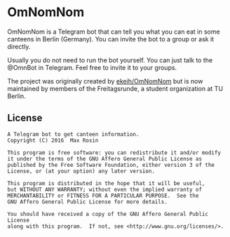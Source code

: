 # OmNomNom

OmNomNom is a Telegram bot that can tell you what you can eat in some canteens
in Berlin (Germany). You can invite the bot to a group or ask it directly.

Usually you do not need to run the bot yourself. You can just talk to the
@OmnBot in Telegram. Feel free to invite it to your groups.

The project was originally created by [ekeih/OmNomNom](https://github.com/ekeih/OmNomNom) but is now maintained by members of the Freitagsrunde, a student organization at TU Berlin.


## License

```
A Telegram bot to get canteen information.
Copyright (C) 2016  Max Rosin

This program is free software: you can redistribute it and/or modify
it under the terms of the GNU Affero General Public License as
published by the Free Software Foundation, either version 3 of the
License, or (at your option) any later version.

This program is distributed in the hope that it will be useful,
but WITHOUT ANY WARRANTY; without even the implied warranty of
MERCHANTABILITY or FITNESS FOR A PARTICULAR PURPOSE.  See the
GNU Affero General Public License for more details.

You should have received a copy of the GNU Affero General Public License
along with this program.  If not, see <http://www.gnu.org/licenses/>.
```
